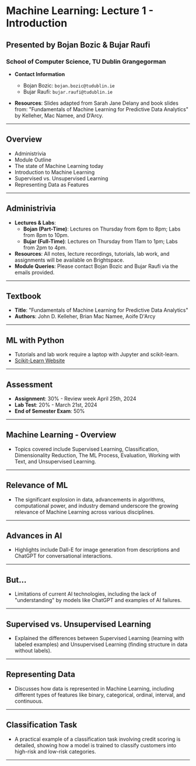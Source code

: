 # Machine Learning: Lecture 1 - Introduction

## Presented by Bojan Bozic & Bujar Raufi
### School of Computer Science, TU Dublin Grangegorman

- **Contact Information**
  - Bojan Bozic: `bojan.bozic@tudublin.ie`
  - Bujar Raufi: `bujar.raufi@tudublin.ie`

- **Resources**: Slides adapted from Sarah Jane Delany and book slides from: "Fundamentals of Machine Learning for Predictive Data Analytics" by Kelleher, Mac Namee, and D’Arcy.

---

## Overview
- Administrivia
- Module Outline
- The state of Machine Learning today
- Introduction to Machine Learning
- Supervised vs. Unsupervised Learning
- Representing Data as Features

---

## Administrivia

- **Lectures & Labs**:
  - **Bojan (Part-Time)**: Lectures on Thursday from 6pm to 8pm; Labs from 8pm to 10pm.
  - **Bujar (Full-Time)**: Lectures on Thursday from 11am to 1pm; Labs from 2pm to 4pm.
- **Resources**: All notes, lecture recordings, tutorials, lab work, and assignments will be available on Brightspace.
- **Module Queries**: Please contact Bojan Bozic and Bujar Raufi via the emails provided.

---

## Textbook
- **Title**: "Fundamentals of Machine Learning for Predictive Data Analytics"
- **Authors**: John D. Kelleher, Brian Mac Namee, Aoife D'Arcy

---

## ML with Python
- Tutorials and lab work require a laptop with Jupyter and scikit-learn.
- [Scikit-Learn Website](https://scikit-learn.org/stable/)

---

## Assessment
- **Assignment**: 30% - Review week April 25th, 2024
- **Lab Test**: 20% - March 21st, 2024
- **End of Semester Exam**: 50%

---

## Machine Learning - Overview
- Topics covered include Supervised Learning, Classification, Dimensionality Reduction, The ML Process, Evaluation, Working with Text, and Unsupervised Learning.

---

## Relevance of ML
- The significant explosion in data, advancements in algorithms, computational power, and industry demand underscore the growing relevance of Machine Learning across various disciplines.

---

## Advances in AI
- Highlights include Dall-E for image generation from descriptions and ChatGPT for conversational interactions.

---

## But...
- Limitations of current AI technologies, including the lack of "understanding" by models like ChatGPT and examples of AI failures.

---

## Supervised vs. Unsupervised Learning
- Explained the differences between Supervised Learning (learning with labeled examples) and Unsupervised Learning (finding structure in data without labels).

---

## Representing Data
- Discusses how data is represented in Machine Learning, including different types of features like binary, categorical, ordinal, interval, and continuous.

---

## Classification Task
- A practical example of a classification task involving credit scoring is detailed, showing how a model is trained to classify customers into high-risk and low-risk categories.

---

